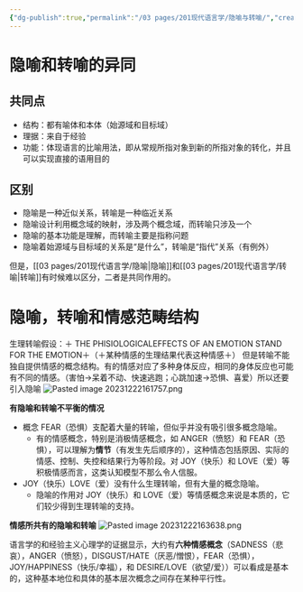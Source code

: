```yaml
---
{"dg-publish":true,"permalink":"/03 pages/201现代语言学/隐喻与转喻/","created":"2024-11-30T21:05:34.688+08:00","updated":"2025-03-02T15:15:14.798+08:00"}
---
```


# 隐喻和转喻的异同
## 共同点
- 结构：都有喻体和本体（始源域和目标域）
- 理据：来自于经验
- 功能：体现语言的比喻用法，即从常规所指对象到新的所指对象的转化，并且可以实现直接的语用目的


## 区别
- 隐喻是一种近似关系，转喻是一种临近关系
- 隐喻设计利用概念域的映射，涉及两个概念域，而转喻只涉及一个
- 隐喻的基本功能是理解，而转喻主要是指称问题
- 隐喻着始源域与目标域的关系是“是什么”，转喻是“指代”关系（有例外）

但是，[[03 pages/201现代语言学/隐喻\|隐喻]]和[[03 pages/201现代语言学/转喻\|转喻]]有时候难以区分，二者是共同作用的。

# 隐喻，转喻和情感范畴结构
生理转喻假设：＋ THE PHISIOLOGICALEFFECTS OF AN EMOTION STAND FOR THE EMOTION＋（＋某种情感的生理结果代表这种情感＋）
但是转喻不能独自提供情感的概念结构。有的情感对应了多种身体反应，相同的身体反应也可能有不同的情感。（害怕→呆着不动、快速逃跑；心跳加速→恐惧、喜爱）所以还要引入隐喻
![Pasted image 20231222161757.png](/img/user/09%20settings/Z%20attachment/Pasted%20image%2020231222161757.png)

**有隐喻和转喻不平衡的情况**
- 概念 FEAR（恐惧）支配着大量的转喻，但似乎并没有吸引很多概念隐喻。
	- 有的情感概念，特别是消极情感概念，如 ANGER（愤怒）和 FEAR（恐惧），可以理解为**情节**（有发生先后顺序的），这种情态包括原因、实际的情感、控制、失控和结果行为等阶段。对 JOY（快乐）和 LOVE（爱）等积极情感而言，这类认知模型不那么令人信服。
- JOY（快乐）LOVE（爱）没有什么生理转喻，但有大量的概念隐喻。
	- 隐喻的作用对 JOY（快乐）和 LOVE（爱）等情感概念来说是本质的，它们较少得到生理转喻的支持。


**情感所共有的隐喻和转喻**
![Pasted image 20231222163638.png](/img/user/09%20settings/Z%20attachment/Pasted%20image%2020231222163638.png)

语言学的和经验主义心理学的证据显示，大约有**六种情感概念**（SADNESS（悲哀），ANGER（愤怒），DISGUST/HATE（厌恶/憎恨），FEAR（恐惧），JOY/HAPPINESS（快乐/幸福），和 DESIRE/LOVE（欲望/爱））可以看成是基本的，这种基本地位和具体的基本层次概念之间存在某种平行性。